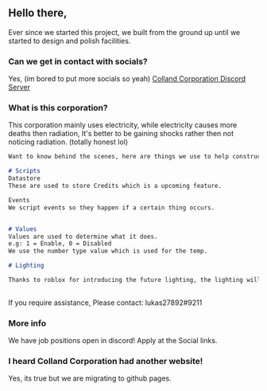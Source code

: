 ## Hello there,

Ever since we started this project, we built from the ground up until we started to design and polish facilities.

### Can we get in contact with socials?

Yes, (im bored to put more socials so yeah) [Colland Corporation Discord Server](https://discord.gg/KkKwYrdaYK)

### What is this corporation?

This corporation mainly uses electricity, while electricity causes more deaths then radiation, It's better to be gaining shocks rather then not noticing radiation. (totally honest lol)

```markdown
Want to know behind the scenes, here are things we use to help construct games.

# Scripts
Datastore
These are used to store Credits which is a upcoming feature.

Events
We script events so they happen if a certain thing occurs.


# Values
Values are used to determine what it does.
e.g: 1 = Enable, 0 = Disabled
We use the number type value which is used for the temp.

# Lighting

Thanks to roblox for introducing the future lighting, the lighting will be better then ever and increase realism.
 
```

If you require assistance, Please contact: lukas27892#9211

### More info

We have job positions open in discord! Apply at the Social links.

### I heard Colland Corporation had another website!

Yes, its true but we are migrating to github pages.

